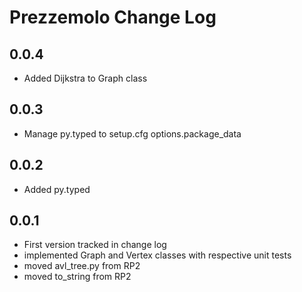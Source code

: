 <!--- Copyright 2022 eprbell --->

<!--- Licensed under the Apache License, Version 2.0 (the "License"); --->
<!--- you may not use this file except in compliance with the License. --->
<!--- You may obtain a copy of the License at --->

<!---     http://www.apache.org/licenses/LICENSE-2.0 --->

<!--- Unless required by applicable law or agreed to in writing, software --->
<!--- distributed under the License is distributed on an "AS IS" BASIS, --->
<!--- WITHOUT WARRANTIES OR CONDITIONS OF ANY KIND, either express or implied. --->
<!--- See the License for the specific language governing permissions and --->
<!--- limitations under the License. --->

# Prezzemolo Change Log

## 0.0.4
* Added Dijkstra to Graph class

## 0.0.3
* Manage py.typed to setup.cfg options.package_data

## 0.0.2
* Added py.typed

## 0.0.1
* First version tracked in change log
* implemented Graph and Vertex classes with respective unit tests
* moved avl_tree.py from RP2
* moved to_string from RP2
